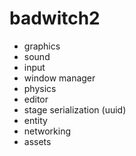 # badwitch2

* graphics
* sound
* input
* window manager
* physics
* editor
* stage serialization (uuid)
* entity
* networking
* assets
